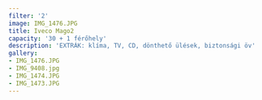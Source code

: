 ```yaml
---
filter: '2'
image: IMG_1476.JPG
title: Iveco Mago2
capacity: '30 + 1 férőhely'
description: 'EXTRÁK: klíma, TV, CD, dönthető ülések, biztonsági öv'
gallery:
- IMG_1476.JPG
- IMG_9408.jpg
- IMG_1474.JPG
- IMG_1473.JPG
---
```

